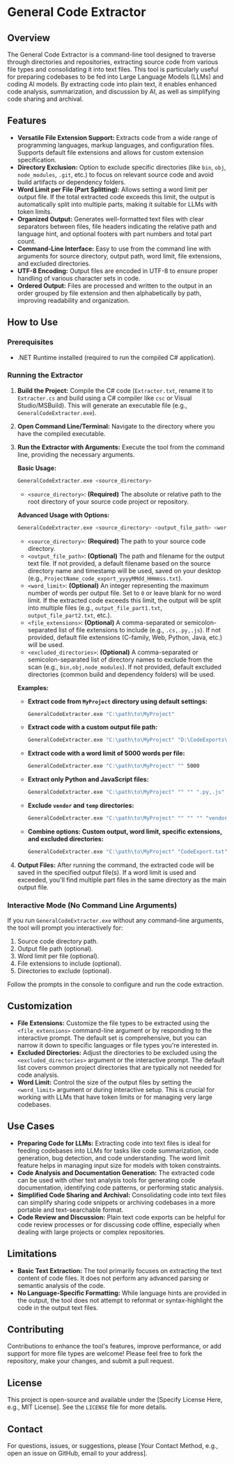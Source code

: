 ﻿# General Code Extractor

## Overview

The General Code Extractor is a command-line tool designed to traverse through directories and repositories, extracting source code from various file types and consolidating it into text files. This tool is particularly useful for preparing codebases to be fed into Large Language Models (LLMs) and coding AI models. By extracting code into plain text, it enables enhanced code analysis, summarization, and discussion by AI, as well as simplifying code sharing and archival.

## Features

*   **Versatile File Extension Support:** Extracts code from a wide range of programming languages, markup languages, and configuration files. Supports default file extensions and allows for custom extension specification.
*   **Directory Exclusion:**  Option to exclude specific directories (like `bin`, `obj`, `node_modules`, `.git`, etc.) to focus on relevant source code and avoid build artifacts or dependency folders.
*   **Word Limit per File (Part Splitting):**  Allows setting a word limit per output file. If the total extracted code exceeds this limit, the output is automatically split into multiple parts, making it suitable for LLMs with token limits.
*   **Organized Output:**  Generates well-formatted text files with clear separators between files, file headers indicating the relative path and language hint, and optional footers with part numbers and total part count.
*   **Command-Line Interface:**  Easy to use from the command line with arguments for source directory, output path, word limit, file extensions, and excluded directories.
*   **UTF-8 Encoding:** Output files are encoded in UTF-8 to ensure proper handling of various character sets in code.
*   **Ordered Output:** Files are processed and written to the output in an order grouped by file extension and then alphabetically by path, improving readability and organization.

## How to Use

### Prerequisites

*   .NET Runtime installed (required to run the compiled C# application).

### Running the Extractor

1.  **Build the Project:** Compile the C# code (`Extracter.txt`, rename it to `Extracter.cs` and build using a C# compiler like `csc` or Visual Studio/MSBuild). This will generate an executable file (e.g., `GeneralCodeExtracter.exe`).

2.  **Open Command Line/Terminal:** Navigate to the directory where you have the compiled executable.

3.  **Run the Extractor with Arguments:** Execute the tool from the command line, providing the necessary arguments.

    **Basic Usage:**

    ```bash
    GeneralCodeExtracter.exe <source_directory>
    ```

    *   `<source_directory>`:  **(Required)** The absolute or relative path to the root directory of your source code project or repository.

    **Advanced Usage with Options:**

    ```bash
    GeneralCodeExtracter.exe <source_directory> <output_file_path> <word_limit> <file_extensions> <excluded_directories>
    ```

    *   `<source_directory>`:  **(Required)** The path to your source code directory.
    *   `<output_file_path>`: **(Optional)** The path and filename for the output text file. If not provided, a default filename based on the source directory name and timestamp will be used, saved on your desktop (e.g., `ProjectName_code_export_yyyyMMdd_HHmmss.txt`).
    *   `<word_limit>`: **(Optional)**  An integer representing the maximum number of words per output file. Set to `0` or leave blank for no word limit. If the extracted code exceeds this limit, the output will be split into multiple files (e.g., `output_file_part1.txt`, `output_file_part2.txt`, etc.).
    *   `<file_extensions>`: **(Optional)** A comma-separated or semicolon-separated list of file extensions to include (e.g., `.cs,.py,.js`). If not provided, default file extensions (C-family, Web, Python, Java, etc.) will be used.
    *   `<excluded_directories>`: **(Optional)** A comma-separated or semicolon-separated list of directory names to exclude from the scan (e.g., `bin,obj,node_modules`). If not provided, default excluded directories (common build and dependency folders) will be used.

    **Examples:**

    *   **Extract code from `MyProject` directory using default settings:**

        ```bash
        GeneralCodeExtracter.exe "C:\path\to\MyProject"
        ```

    *   **Extract code with a custom output file path:**

        ```bash
        GeneralCodeExtracter.exe "C:\path\to\MyProject" "D:\CodeExports\MyProjectCode.txt"
        ```

    *   **Extract code with a word limit of 5000 words per file:**

        ```bash
        GeneralCodeExtracter.exe "C:\path\to\MyProject" "" 5000
        ```

    *   **Extract only Python and JavaScript files:**

        ```bash
        GeneralCodeExtracter.exe "C:\path\to\MyProject" "" "" ".py,.js"
        ```

    *   **Exclude `vendor` and `temp` directories:**

        ```bash
        GeneralCodeExtracter.exe "C:\path\to\MyProject" "" "" "" "vendor,temp"
        ```

    *   **Combine options: Custom output, word limit, specific extensions, and excluded directories:**

        ```bash
        GeneralCodeExtracter.exe "C:\path\to\MyProject" "CodeExport.txt" 10000 ".java;.kt;.groovy" "build,temp,resources"
        ```

4.  **Output Files:** After running the command, the extracted code will be saved in the specified output file(s). If a word limit is used and exceeded, you'll find multiple part files in the same directory as the main output file.

### Interactive Mode (No Command Line Arguments)

If you run `GeneralCodeExtracter.exe` without any command-line arguments, the tool will prompt you interactively for:

1.  Source code directory path.
2.  Output file path (optional).
3.  Word limit per file (optional).
4.  File extensions to include (optional).
5.  Directories to exclude (optional).

Follow the prompts in the console to configure and run the code extraction.

## Customization

*   **File Extensions:**  Customize the file types to be extracted using the `<file_extensions>` command-line argument or by responding to the interactive prompt. The default set is comprehensive, but you can narrow it down to specific languages or file types you're interested in.
*   **Excluded Directories:** Adjust the directories to be excluded using the `<excluded_directories>` argument or the interactive prompt. The default list covers common project directories that are typically not needed for code analysis.
*   **Word Limit:**  Control the size of the output files by setting the `<word_limit>` argument or during interactive setup. This is crucial for working with LLMs that have token limits or for managing very large codebases.

## Use Cases

*   **Preparing Code for LLMs:** Extracting code into text files is ideal for feeding codebases into LLMs for tasks like code summarization, code generation, bug detection, and code understanding. The word limit feature helps in managing input size for models with token constraints.
*   **Code Analysis and Documentation Generation:**  The extracted code can be used with other text analysis tools for generating code documentation, identifying code patterns, or performing static analysis.
*   **Simplified Code Sharing and Archival:**  Consolidating code into text files can simplify sharing code snippets or archiving codebases in a more portable and text-searchable format.
*   **Code Review and Discussion:**  Plain text code exports can be helpful for code review processes or for discussing code offline, especially when dealing with large projects or complex repositories.

## Limitations

*   **Basic Text Extraction:** The tool primarily focuses on extracting the text content of code files. It does not perform any advanced parsing or semantic analysis of the code.
*   **No Language-Specific Formatting:** While language hints are provided in the output, the tool does not attempt to reformat or syntax-highlight the code in the output text files.

## Contributing

Contributions to enhance the tool's features, improve performance, or add support for more file types are welcome! Please feel free to fork the repository, make your changes, and submit a pull request.

## License

This project is open-source and available under the [Specify License Here, e.g., MIT License]. See the `LICENSE` file for more details.

## Contact

For questions, issues, or suggestions, please [Your Contact Method, e.g., open an issue on GitHub, email to your address].